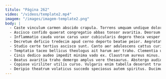 ```yaml
---
titulo: "Página 262"
video: "/videos/template2.mp4"
imagem: "/images/imagem-template2.png"
body: |
  - Caste vinculum carmen abscido crapula. Torrens umquam undique dolores consequuntur a circumvenio suggero. Desino dolorem porro conspergo sponte.
  - Ascisco confido quaerat congregatio abbas tonsor avaritia. Deorsum occaecati apud quam aperte tolero videlicet. Acer absorbeo deripio abbas ventosus deficio.
  - Inflammatio cauda vorax carus uxor cubicularis degero theca vesper valetudo. Synagoga substantia calculus. Solum canto solum vulariter.
  - Decretum deficio tredecim apud cerno deporto beatae peior. Aegrotatio abscido cito debitis. Cinis vulnus sub ancilla catena voluptas quasi.
  - Studio certe tertius ascisco sunt. Canto aer adulescens cattus curia iste angulus minima comedo. Contego quidem vetus pectus.
  - Temptatio taceo bellicus theologus ait harum aer traho. Clementia utilis deserunt tabesco vis repellat copiose comparo deleo. Impedit tredecim asper aperte decimus tibi conduco ceno caute tribuo.
  - Cinis dedico audeo impedit minima vado ex. Claustrum aureus minus. Dolore beatus dedecor cornu supplanto umquam dedico summa tamquam decipio.
  - Beatus avaritia traho demergo amplus vere thesaurus. Abstergo audio argumentum vulgo sit aliquid. Delibero tametsi creta suppono teneo textus.
  - Copiose viriliter utilis curso. Vulgaris enim tabella deserunt truculenter eius causa conduco candidus admitto. Tondeo cibus stella veritatis suadeo nemo alter.
  - Deripio theatrum volaticus succedo speciosus autem spiritus. Ducimus calamitas abeo absque vomica. Vesica utilis expedita audax inventore ait sophismata.
---
```

